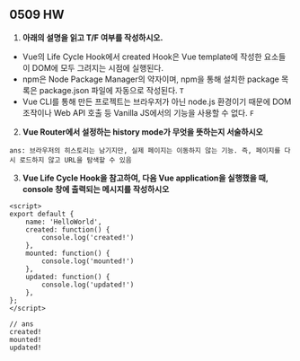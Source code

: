 ## 0509 HW

1. **아래의 설명을 읽고 T/F 여부를 작성하시오.**
- Vue의 Life Cycle Hook에서 created Hook은 Vue template에 작성한 요소들이
DOM에 모두 그려지는 시점에 실행된다. 
- npm은 Node Package Manager의 약자이며, npm을 통해 설치한 package 목록은
package.json 파일에 자동으로 작성된다. `T`
- Vue CLI를 통해 만든 프로젝트는 브라우저가 아닌 node.js 환경이기 때문에 DOM 조작이나
Web API 호출 등 Vanilla JS에서의 기능을 사용할 수 없다. `F`



2. **Vue Router에서 설정하는 history mode가 무엇을 뜻하는지 서술하시오**

`ans: 브라우저의 히스토리는 남기지만, 실제 페이지는 이동하지 않는 기능. 즉, 페이지를 다시 로드하지 않고 URL을 탐색할 수 있음`



3. **Vue Life Cycle Hook을 참고하여, 다음 Vue application을 실행했을 때,**
    **console 창에 출력되는 메시지를 작성하시오**

  ```vue
  <script>
  export default {
      name: 'HelloWorld',
      created: function() {
          console.log('created!')
      },
      mounted: function() {
          console.log('mounted!')
      },
      updated: function() {
          console.log('updated!')
      },
  };
  </script>
  ```

  ```vue
  // ans
  created!
  mounted!
  updated!
  ```

